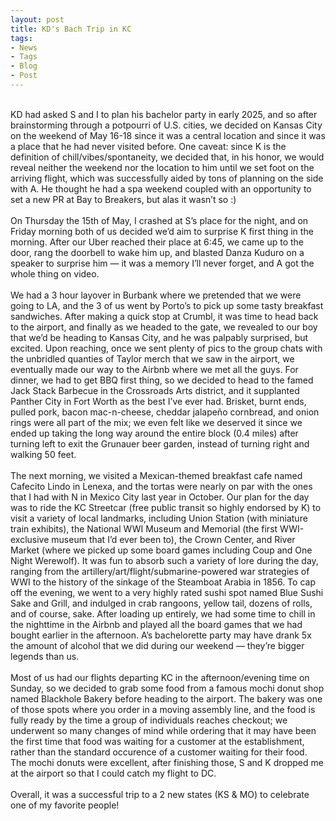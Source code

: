 ```yaml
---
layout: post
title: KD's Bach Trip in KC
tags:
- News
- Tags
- Blog
- Post
---
```

<br/>
KD had asked S and I to plan his bachelor party in early 2025, and so after brainstorming through a potpourri of U.S. cities, we decided on Kansas City on the weekend of May 16-18 since it was a central location and since it was a place that he had never visited before. One caveat: since K is the definition of chill/vibes/spontaneity, we decided that, in his honor, we would reveal neither the weekend nor the location to him until we set foot on the arriving flight, which was successfully aided by tons of planning on the side with A. He thought he had a spa weekend coupled with an opportunity to set a new PR at Bay to Breakers, but alas it wasn’t so :)
<br/>
<br/>
On Thursday the 15th of May, I crashed at S’s place for the night, and on Friday morning both of us decided we’d aim to surprise K first thing in the morning. After our Uber reached their place at 6:45, we came up to the door, rang the doorbell to wake him up, and blasted Danza Kuduro on a speaker to surprise him — it was a memory I’ll never forget, and A got the whole thing on video.
<br/>
<br/>
We had a 3 hour layover in Burbank where we pretended that we were going to LA, and the 3 of us went by Porto’s to pick up some tasty breakfast sandwiches. After making a quick stop at Crumbl, it was time to head back to the airport, and finally as we headed to the gate, we revealed to our boy that we’d be heading to Kansas City, and he was palpably surprised, but excited. Upon reaching, once we sent plenty of pics to the group chats with the unbridled quanties of Taylor merch that we saw in the airport, we eventually made our way to the Airbnb where we met all the guys. For dinner, we had to get BBQ first thing, so we decided to head to the famed Jack Stack Barbecue in the Crossroads Arts district, and it supplanted Panther City in Fort Worth as the best I’ve ever had. Brisket, burnt ends, pulled pork, bacon mac-n-cheese, cheddar jalapeño cornbread, and onion rings were all part of the mix; we even felt like we deserved it since we ended up taking the long way around the entire block (0.4 miles) after turning left to exit the Grunauer beer garden, instead of turning right and walking 50 feet.
<br/>
<br/>
The next morning, we visited a Mexican-themed breakfast cafe named Cafecito Lindo in Lenexa, and the tortas were nearly on par with the ones that I had with N in Mexico City last year in October. Our plan for the day was to ride the KC Streetcar (free public transit so highly endorsed by K) to visit a variety of local landmarks, including Union Station (with miniature train exhibits), the National WWI Museum and Memorial (the first WWI-exclusive museum that I’d ever been to), the Crown Center, and River Market (where we picked up some board games including Coup and One Night Werewolf). It was fun to absorb such a variety of lore during the day, ranging from the artillery/art/flight/submarine-powered war strategies of WWI to the history of the sinkage of the Steamboat Arabia in 1856. To cap off the evening, we went to a very highly rated sushi spot named Blue Sushi Sake and Grill, and indulged in crab rangoons, yellow tail, dozens of rolls, and of course, sake. After loading up entirely, we had some time to chill in the nighttime in the Airbnb and played all the board games that we had bought earlier in the afternoon. A’s bachelorette party may have drank 5x the amount of alcohol that we did during our weekend — they’re bigger legends than us.
<br/>
<br/>
Most of us had our flights departing KC in the afternoon/evening time on Sunday, so we decided to grab some food from a famous mochi donut shop named Blackhole Bakery before heading to the airport. The bakery was one of those spots where you order in a moving assembly line, and the food is fully ready by the time a group of individuals reaches checkout; we underwent so many changes of mind while ordering that it may have been the first time that food was waiting for a customer at the establishment, rather than the standard occurence of a customer waiting for their food. The mochi donuts were excellent, after finishing those, S and K dropped me at the airport so that I could catch my flight to DC.
<br/>
<br/>
Overall, it was a successful trip to a 2 new states (KS & MO) to celebrate one of my favorite people!
<br/>
<br/>